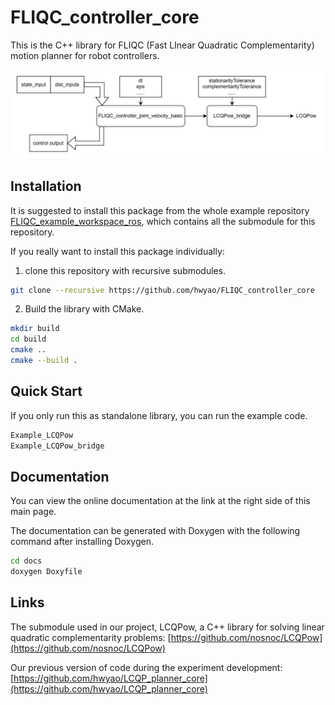 # FLIQC_controller_core

This is the C++ library for FLIQC (Fast LInear Quadratic Complementarity) motion planner for robot controllers.

![FLIQC_controller_core](./image/README-FLIQC_controller_core.drawio.png)

## Installation

It is suggested to install this package from the whole example repository [FLIQC_example_workspace_ros](https://github.com/hwyao/FLIQC_example_workspace_ros), which contains all the submodule for this repository.

If you really want to install this package individually:
1. clone this repository with recursive submodules.
```bash
git clone --recursive https://github.com/hwyao/FLIQC_controller_core
```
2. Build the library with CMake.
```bash
mkdir build
cd build
cmake ..
cmake --build .
```

## Quick Start

If you only run this as standalone library, you can run the example code.

```bash
Example_LCQPow
Example_LCQPow_bridge
```

## Documentation

You can view the online documentation at the link at the right side of this main page.

The documentation can be generated with Doxygen with the following command after installing Doxygen.
```bash
cd docs
doxygen Doxyfile
```

## Links

The submodule used in our project, LCQPow, a C++ library for solving linear quadratic complementarity problems:
[https://github.com/nosnoc/LCQPow](https://github.com/nosnoc/LCQPow) 

Our previous version of code during the experiment development:
[https://github.com/hwyao/LCQP_planner_core](https://github.com/hwyao/LCQP_planner_core)

